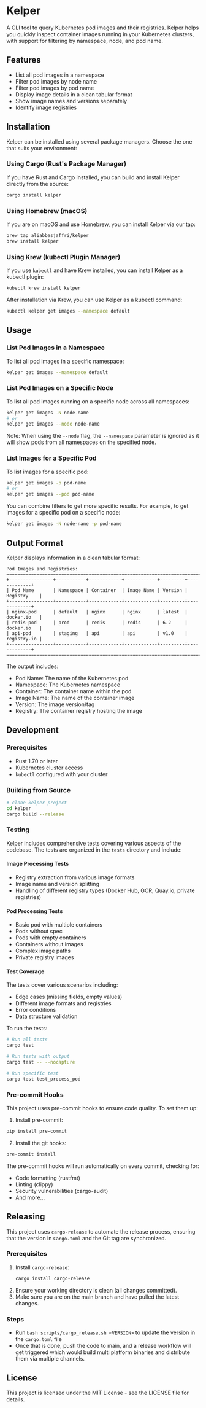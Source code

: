 # Kelper

A CLI tool to query Kubernetes pod images and their registries. Kelper helps you quickly inspect container images running in your Kubernetes clusters, with support for filtering by namespace, node, and pod name.

## Features

- List all pod images in a namespace
- Filter pod images by node name
- Filter pod images by pod name
- Display image details in a clean tabular format
- Show image names and versions separately
- Identify image registries

## Installation

Kelper can be installed using several package managers. Choose the one that suits your environment:

### Using Cargo (Rust's Package Manager)

If you have Rust and Cargo installed, you can build and install Kelper directly from the source:

```bash
cargo install kelper
```

### Using Homebrew (macOS)

If you are on macOS and use Homebrew, you can install Kelper via our tap:

```bash
brew tap aliabbasjaffri/kelper
brew install kelper
```

### Using Krew (kubectl Plugin Manager)

If you use `kubectl` and have Krew installed, you can install Kelper as a kubectl plugin:

```bash
kubectl krew install kelper
```

After installation via Krew, you can use Kelper as a kubectl command:

```bash
kubectl kelper get images --namespace default
```

## Usage

### List Pod Images in a Namespace

To list all pod images in a specific namespace:

```bash
kelper get images --namespace default
```

### List Pod Images on a Specific Node

To list all pod images running on a specific node across all namespaces:

```bash
kelper get images -N node-name
# or
kelper get images --node node-name
```

Note: When using the `--node` flag, the `--namespace` parameter is ignored as it will show pods from all namespaces on the specified node.

### List Images for a Specific Pod

To list images for a specific pod:

```bash
kelper get images -p pod-name
# or
kelper get images --pod pod-name
```

You can combine filters to get more specific results. For example, to get images for a specific pod on a specific node:

```bash
kelper get images -N node-name -p pod-name
```

## Output Format

Kelper displays information in a clean tabular format:

```
Pod Images and Registries:
================================================================================
+----------------+-----------+------------+------------+---------+-------------+
| Pod Name       | Namespace | Container  | Image Name | Version | Registry    |
+----------------+-----------+------------+------------+---------+-------------+
| nginx-pod      | default   | nginx      | nginx      | latest  | docker.io   |
| redis-pod      | prod      | redis      | redis      | 6.2     | docker.io   |
| api-pod        | staging   | api        | api        | v1.0    | registry.io |
+----------------+-----------+------------+------------+---------+-------------+
================================================================================
```

The output includes:

- Pod Name: The name of the Kubernetes pod
- Namespace: The Kubernetes namespace
- Container: The container name within the pod
- Image Name: The name of the container image
- Version: The image version/tag
- Registry: The container registry hosting the image

## Development

### Prerequisites

- Rust 1.70 or later
- Kubernetes cluster access
- `kubectl` configured with your cluster

### Building from Source

```bash
# clone kelper project
cd kelper
cargo build --release
```

### Testing

Kelper includes comprehensive tests covering various aspects of the codebase. The tests are organized in the `tests` directory and include:

#### Image Processing Tests

- Registry extraction from various image formats
- Image name and version splitting
- Handling of different registry types (Docker Hub, GCR, Quay.io, private registries)

#### Pod Processing Tests

- Basic pod with multiple containers
- Pods without spec
- Pods with empty containers
- Containers without images
- Complex image paths
- Private registry images

#### Test Coverage

The tests cover various scenarios including:

- Edge cases (missing fields, empty values)
- Different image formats and registries
- Error conditions
- Data structure validation

To run the tests:

```bash
# Run all tests
cargo test

# Run tests with output
cargo test -- --nocapture

# Run specific test
cargo test test_process_pod
```

### Pre-commit Hooks

This project uses pre-commit hooks to ensure code quality. To set them up:

1. Install pre-commit:

```bash
pip install pre-commit
```

2. Install the git hooks:

```bash
pre-commit install
```

The pre-commit hooks will run automatically on every commit, checking for:

- Code formatting (rustfmt)
- Linting (clippy)
- Security vulnerabilities (cargo-audit)
- And more...

## Releasing

This project uses `cargo-release` to automate the release process, ensuring that the version in `Cargo.toml` and the Git tag are synchronized.

### Prerequisites

1.  Install `cargo-release`:
    ```bash
    cargo install cargo-release
    ```
2.  Ensure your working directory is clean (all changes committed).
3.  Make sure you are on the main branch and have pulled the latest changes.

### Steps

- Run `bash scripts/cargo_release.sh <VERSION>` to update the version in the `cargo.toml` file
- Once that is done, push the code to main, and a release workflow will get triggered which would build multi platform binaries and distribute them via multiple channels.

## License

This project is licensed under the MIT License - see the LICENSE file for details.
